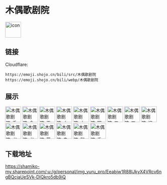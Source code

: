 # 木偶歌剧院
<img src="https://emoji.shojo.cn/bili/src/木偶歌剧院/icon.png" width="50" height="50" alt="icon">

## 链接
Cloudflare:
```
https://emoji.shojo.cn/bili/src/木偶歌剧院
https://emoji.shojo.cn/bili/webp/木偶歌剧院
```
## 展示
<img src="https://emoji.shojo.cn/bili/src/木偶歌剧院/木偶歌剧院-手掌.png" width="50" height="50" alt="木偶歌剧院-手掌">
<img src="https://emoji.shojo.cn/bili/src/木偶歌剧院/木偶歌剧院-食指.png" width="50" height="50" alt="木偶歌剧院-食指">
<img src="https://emoji.shojo.cn/bili/src/木偶歌剧院/木偶歌剧院-无名指.png" width="50" height="50" alt="木偶歌剧院-无名指">
<img src="https://emoji.shojo.cn/bili/src/木偶歌剧院/木偶歌剧院-小拇指.png" width="50" height="50" alt="木偶歌剧院-小拇指">
<img src="https://emoji.shojo.cn/bili/src/木偶歌剧院/木偶歌剧院-大拇指.png" width="50" height="50" alt="木偶歌剧院-大拇指">
<img src="https://emoji.shojo.cn/bili/src/木偶歌剧院/木偶歌剧院-耶.png" width="50" height="50" alt="木偶歌剧院-耶">
<img src="https://emoji.shojo.cn/bili/src/木偶歌剧院/木偶歌剧院-三.png" width="50" height="50" alt="木偶歌剧院-三">
<img src="https://emoji.shojo.cn/bili/src/木偶歌剧院/木偶歌剧院-四.png" width="50" height="50" alt="木偶歌剧院-四">
<img src="https://emoji.shojo.cn/bili/src/木偶歌剧院/木偶歌剧院-问号.png" width="50" height="50" alt="木偶歌剧院-问号">
<img src="https://emoji.shojo.cn/bili/src/木偶歌剧院/木偶歌剧院-书名号左.png" width="50" height="50" alt="木偶歌剧院-书名号左">
<img src="https://emoji.shojo.cn/bili/src/木偶歌剧院/木偶歌剧院-书名号右.png" width="50" height="50" alt="木偶歌剧院-书名号右">
<img src="https://emoji.shojo.cn/bili/src/木偶歌剧院/木偶歌剧院-芜湖.png" width="50" height="50" alt="木偶歌剧院-芜湖">
<img src="https://emoji.shojo.cn/bili/src/木偶歌剧院/木偶歌剧院-自闭.png" width="50" height="50" alt="木偶歌剧院-自闭">
<img src="https://emoji.shojo.cn/bili/src/木偶歌剧院/木偶歌剧院-翻脸.png" width="50" height="50" alt="木偶歌剧院-翻脸">
<img src="https://emoji.shojo.cn/bili/src/木偶歌剧院/木偶歌剧院-乖巧.png" width="50" height="50" alt="木偶歌剧院-乖巧">

## 下载地址

https://shamiko-my.sharepoint.com/:u:/g/personal/img_yuru_pro/Eeabjw1R88lJkyX4VRcv6ngBQcjaUeSVk-DIQkro5db9iQ